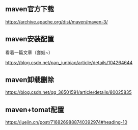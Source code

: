 ## maven官方下载

https://archive.apache.org/dist/maven/maven-3/

## maven安装配置

看着一篇文章（套娃~）

https://blog.csdn.net/pan_junbiao/article/details/104264644

## maven卸载删除

https://blog.csdn.net/qq_36501591/article/details/80025835

## maven+tomat配置

https://juejin.cn/post/7168269888740392974#heading-10
